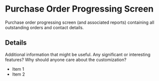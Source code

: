 # Purchase Order Progressing Screen

Purchase order progressing screen (and associated reports) containing all outstanding orders and contact details.

## Details

Additional information that might be useful. Any significant or interesting features? Why should anyone care about the customization?

- Item 1
- Item 2